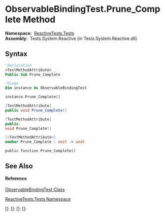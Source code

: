 # ObservableBindingTest.Prune\_Complete Method

**Namespace:**  [ReactiveTests.Tests](ReactiveTests.Tests\ReactiveTests.Tests.md)  
**Assembly:**  Tests.System.Reactive (in Tests.System.Reactive.dll)

## Syntax

```vb
'Declaration
<TestMethodAttribute> _
Public Sub Prune_Complete
```

```vb
'Usage
Dim instance As ObservableBindingTest

instance.Prune_Complete()
```

```csharp
[TestMethodAttribute]
public void Prune_Complete()
```

```c++
[TestMethodAttribute]
public:
void Prune_Complete()
```

```fsharp
[<TestMethodAttribute>]
member Prune_Complete : unit -> unit 
```

```jscript
public function Prune_Complete()
```

## See Also

#### Reference

[ObservableBindingTest Class](ObservableBindingTest\ObservableBindingTest.md)

[ReactiveTests.Tests Namespace](ReactiveTests.Tests\ReactiveTests.Tests.md)

[]: 
[]: 
[]: 
[]: 